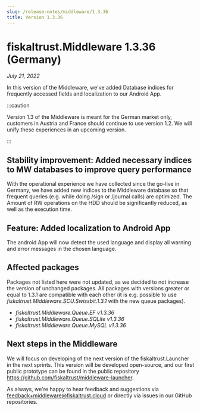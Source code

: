```yaml
---
slug: /release-notes/middleware/1.3.36
title: Version 1.3.36
---
```


# fiskaltrust.Middleware 1.3.36 (Germany)
_July 21, 2022_

In this version of the Middleware, we've added Database indices for frequently accessed fields and localization to our Android App.

:::caution

Version 1.3 of the Middleware is meant for the German market only, customers in Austria and France should continue to use version 1.2. We will unify these experiences in an upcoming version.

:::

## Stability improvement: Added necessary indices to MW databases to improve query performance
With the operational experience we have collected since the go-live in Germany, we have added new indices to the Middleware database so that frequent queries (e.g. while doing /sign or /journal calls) are optimized. The Amount of RW operations on the HDD should be significantly reduced, as well as the execution time.


## Feature: Added localization to Android App
The android App will now detect the used language and display all warning and error messages in the chosen language.


## Affected packages
Packages not listed here were not updated, as we decided to not increase the version of unchanged packages. All packages with versions greater or equal to 1.3.1 are compatible with each other (it is e.g. possible to use _fiskaltrust.Middleware.SCU.Swissbit.1.3.1_ with the new queue packages).

- _fiskaltrust.Middleware.Queue.EF v1.3.36_
- _fiskaltrust.Middleware.Queue.SQLite v1.3.36_
- _fiskaltrust.Middleware.Queue.MySQL v1.3.36_


## Next steps in the Middleware
We will focus on developing of the next version of the fiskaltrust.Launcher in the next sprints.
This version will be developed open-source, and our first public prototype can be found in the public repository https://github.com/fiskaltrust/middleware-launcher.

As always, we're happy to hear feedback and suggestions via [feedback+middleware@fiskaltrust.cloud](mailto:feedback+middleware@fiskaltrust.cloud) or directly via issues in our GitHub repositories.
